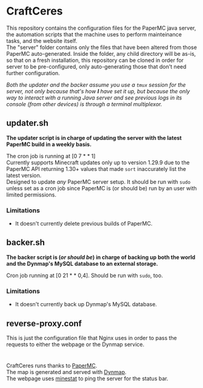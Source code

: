 # CraftCeres

This repository contains the configuration files for the PaperMC java server, the automation scripts that the machine uses to perform mainteinance tasks, and the website itself.<br>
The "server" folder contains only the files that have been altered from those PaperMC auto-generated. Inside the folder, any child directory will be as-is, so that on a fresh installation, this repository can be cloned in order for server to be pre-configured, only auto-generating those that don't need further configuration.

_Both the updater and the backer assume you use a `tmux` session for the server, not only because that's how __I__ have set it up, but because the only way to interact with a running Java server and see previous logs in its console (from other devices) is through a terminal multiplexor._


## updater.sh

__The updater script is in charge of updating the server with the latest PaperMC build in a weekly basis.__

The cron job is running at [0 7 * * 1]<br>
Currently supports Minecraft updates only up to version 1.29.9 due to the PaperMC API returning 1.30+ values that made `sort` inaccurately list the latest version.<br>
Designed to update _any_ PaperMC server setup. It should be run with `sudo` unless set as a cron job since PaperMC is (or should be) run by an user with limited permissions.

### Limitations

- It doesn't currently delete previous builds of PaperMC.

## backer.sh

__The backer script is (_or should be_) in charge of backing up both the world and the Dynmap's MySQL database to an external storage.__

Cron job running at [0 21 * * 0,4]. Should be run with `sudo`, too.

### Limitations

- It doesn't currently back up Dynmap's MySQL database.

## reverse-proxy.conf

This is just the configuration file that Nginx uses in order to pass the requests to either the webpage or the Dynmap service.

#

CraftCeres runs thanks to [PaperMC](https://github.com/PaperMC).<br>
The map is generated and served with [Dynmap](https://github.com/webbukkit/dynmap).<br>
The webpage uses [minestat](https://github.com/FragLand/minestat) to ping the server for the status bar.
